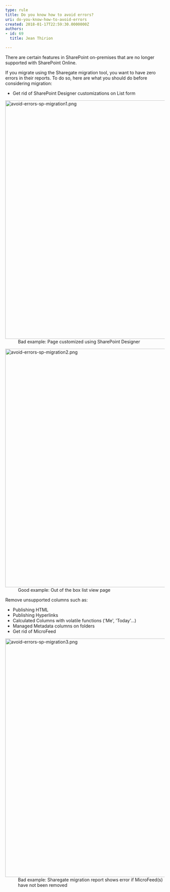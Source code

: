 ```yaml
---
type: rule
title: Do you know how to avoid errors?
uri: do-you-know-how-to-avoid-errors
created: 2018-01-17T22:59:30.0000000Z
authors:
- id: 69
  title: Jean Thirion

---
```




<span class='intro'> <p>There are certain features in SharePoint on-premises that are no longer supported with SharePoint Online.&#160;</p><p>If you migrate using the Sharegate migration tool, you want to have zero errors in their reports. To do so, here are what you should do before considering migration&#58;&#160;<br></p> </span>

<ul><li>Get rid of SharePoint Designer customizations on List form<br></li></ul><dl class="badImage"><dt><img src="/PublishingImages/avoid-errors-sp-migration1.png" alt="avoid-errors-sp-migration1.png" style="width&#58;750px;" /></dt><dd>Bad example&#58; Page customized using SharePoint Designer</dd></dl><dl class="goodImage"><dt><img src="/PublishingImages/avoid-errors-sp-migration2.png" alt="avoid-errors-sp-migration2.png" style="width&#58;750px;" />
 </dt><dd>Good example&#58; Out of the box list view page</dd></dl><p>Remove unsupported columns such as&#58;</p><ul><li>Publishing HTML</li><li>Publishing Hyperlinks</li><li>Calculated Columns with volatile functions ('Me', 'Today'…)</li><li>Managed Metadata columns on folders</li><li>Get rid of MicroFeed<br></li></ul><dl class="badImage"><dt><img src="/PublishingImages/avoid-errors-sp-migration3.png" alt="avoid-errors-sp-migration3.png" style="width&#58;750px;" />
   </dt><dd>Bad example&#58; Sharegate migration report shows error if MicroFeed(s) have not been removed​<br></dd></dl>


